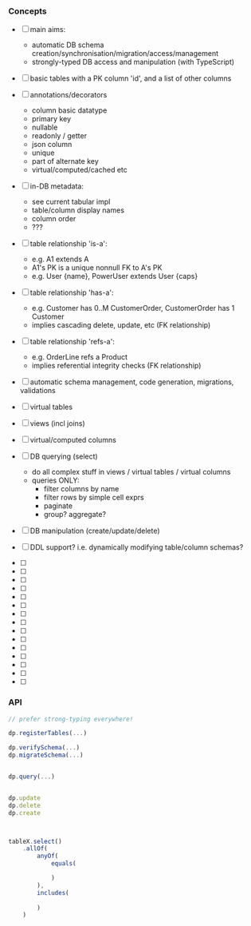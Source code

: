 ### Concepts

- [ ] main aims:
  - automatic DB schema creation/synchronisation/migration/access/management
  - strongly-typed DB access and manipulation (with TypeScript)

- [ ] basic tables with a PK column 'id', and a list of other columns

- [ ] annotations/decorators
  - column basic datatype
  - primary key
  - nullable
  - readonly / getter
  - json column
  - unique
  - part of alternate key
  - virtual/computed/cached etc

- [ ] in-DB metadata:
  - see current tabular impl
  - table/column display names
  - column order
  - ???

- [ ] table relationship 'is-a':
  - e.g. A1 extends A
  - A1's PK is a unique nonnull FK to A's PK
  - e.g. User {name}, PowerUser extends User {caps}

- [ ] table relationship 'has-a':
  - e.g. Customer has 0..M CustomerOrder, CustomerOrder has 1 Customer
  - implies cascading delete, update, etc (FK relationship)

- [ ] table relationship 'refs-a':
  - e.g. OrderLine refs a Product
  - implies referential integrity checks (FK relationship)

- [ ] automatic schema management, code generation, migrations, validations

- [ ] virtual tables

- [ ] views (incl joins)

- [ ] virtual/computed columns

- [ ] DB querying (select)
  - do all complex stuff in views / virtual tables / virtual columns
  - queries ONLY:
    - filter columns by name
    - filter rows by simple cell exprs
    - paginate
    - group? aggregate?

- [ ] DB manipulation (create/update/delete)

- [ ] DDL support? i.e. dynamically modifying table/column schemas?
- [ ] 
- [ ] 
- [ ] 
- [ ] 
- [ ] 
- [ ] 
- [ ] 
- [ ] 
- [ ] 
- [ ] 
- [ ] 
- [ ] 
- [ ] 
- [ ] 
- [ ] 



### API

```ts
// prefer strong-typing everywhere!

dp.registerTables(...)

dp.verifySchema(...)
dp.migrateSchema(...)


dp.query(...)


dp.update
dp.delete
dp.create



tableX.select()
    .allOf(
        anyOf(
            equals(

            )
        ),
        includes(
            
        )
    )

```

